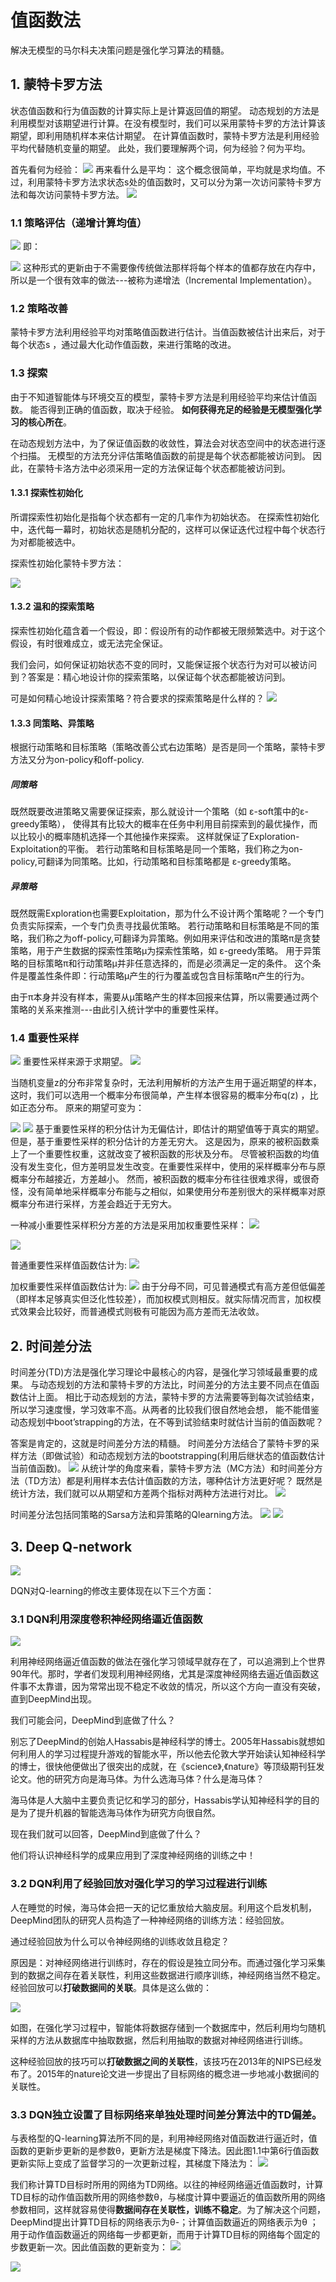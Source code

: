 # 值函数法

解决无模型的马尔科夫决策问题是强化学习算法的精髓。

## 1. 蒙特卡罗方法

状态值函数和行为值函数的计算实际上是计算返回值的期望。
动态规划的方法是利用模型对该期望进行计算。在没有模型时，我们可以采用蒙特卡罗的方法计算该期望，即利用随机样本来估计期望。
在计算值函数时，蒙特卡罗方法是利用经验平均代替随机变量的期望。
此处，我们要理解两个词，何为经验？何为平均。

首先看何为经验：
![](../img/mtkljy.png)
再来看什么是平均：
这个概念很简单，平均就是求均值。不过，利用蒙特卡罗方法求状态s处的值函数时，又可以分为第一次访问蒙特卡罗方法和每次访问蒙特卡罗方法。
![](../img/mtklpj.png)

### 1.1 策略评估（递增计算均值）
![](../img/dzjz.png)
即：

![](https://img-blog.csdn.net/20180309104347140)
这种形式的更新由于不需要像传统做法那样将每个样本的值都存放在内存中，所以是一个很有效率的做法---被称为递增法（Incremental Implementation）。
### 1.2 策略改善
蒙特卡罗方法利用经验平均对策略值函数进行估计。当值函数被估计出来后，对于每个状态s ，通过最大化动作值函数，来进行策略的改进。

### 1.3 探索
由于不知道智能体与环境交互的模型，蒙特卡罗方法是利用经验平均来估计值函数。
能否得到正确的值函数，取决于经验。
**如何获得充足的经验是无模型强化学习的核心所在**。

在动态规划方法中，为了保证值函数的收敛性，算法会对状态空间中的状态进行逐个扫描。
无模型的方法充分评估策略值函数的前提是每个状态都能被访问到。
因此，在蒙特卡洛方法中必须采用一定的方法保证每个状态都能被访问到。

#### 1.3.1 探索性初始化
所谓探索性初始化是指每个状态都有一定的几率作为初始状态。
在探索性初始化中，迭代每一幕时，初始状态是随机分配的，这样可以保证迭代过程中每个状态行为对都能被选中。

探索性初始化蒙特卡罗方法：

![](http://5b0988e595225.cdn.sohucs.com/images/20180313/35402363f0244a45a5cb1379619e461a.jpeg)
#### 1.3.2 温和的探索策略
探索性初始化蕴含着一个假设，即：假设所有的动作都被无限频繁选中。对于这个假设，有时很难成立，或无法完全保证。

我们会问，如何保证初始状态不变的同时，又能保证报个状态行为对可以被访问到？答案是：精心地设计你的探索策略，以保证每个状态都能被访问到。

可是如何精心地设计探索策略？符合要求的探索策略是什么样的？
![](../img/softpolicy.png)

#### 1.3.3 同策略、异策略
根据行动策略和目标策略（策略改善公式右边策略）是否是同一个策略，蒙特卡罗方法又分为on-policy和off-policy.

##### 同策略
既然既要改进策略又需要保证探索，那么就设计一个策略（如 ε-soft策中的ε-greedy策略），
使得其有比较大的概率在任务中利用目前探索到的最优操作，而以比较小的概率随机选择一个其他操作来探索。
这样就保证了Exploration-Exploitation的平衡。
若行动策略和目标策略是同一个策略，我们称之为on-policy,可翻译为同策略。比如，行动策略和目标策略都是 ε-greedy策略。


##### 异策略
既然既需Exploration也需要Exploitation，那为什么不设计两个策略呢？一个专门负责实际探索，一个专门负责寻找最优策略。
若行动策略和目标策略是不同的策略，我们称之为off-policy,可翻译为异策略。例如用来评估和改进的策略π是贪婪策略，用于产生数据的探索性策略μ为探索性策略，如 ε-greedy策略。
用于异策略的目标策略π和行动策略μ并非任意选择的，而是必须满足一定的条件。
这个条件是覆盖性条件即：行动策略μ产生的行为覆盖或包含目标策略π产生的行为。

由于π本身并没有样本，需要从μ策略产生的样本回报来估算，所以需要通过两个策略的关系来推测---由此引入统计学中的重要性采样。

### 1.4 重要性采样

![](http://5b0988e595225.cdn.sohucs.com/images/20180313/7b1d959ebf4f4ab18a18ebdb1aa00ac0.jpeg)
重要性采样来源于求期望。
![](https://www.zhihu.com/equation?tex=%5C%5B+E%5Cleft%5Bf%5Cright%5D%3D%5Cint%7Bf%5Cleft%28z%5Cright%29p%5Cleft%28z%5Cright%29dz%7D%5C%5C%5C%5C%5Cleft%283.6%5Cright%29+%5C%5D)

当随机变量z的分布非常复杂时，无法利用解析的方法产生用于逼近期望的样本，这时，我们可以选用一个概率分布很简单，产生样本很容易的概率分布q(z) ，比如正态分布。
原来的期望可变为：

![](http://5b0988e595225.cdn.sohucs.com/images/20180313/e1a9c795d96a4df29d2dea87b463cb19.png)
![](../img/ptzyxcy.png)
基于重要性采样的积分估计为无偏估计，即估计的期望值等于真实的期望。但是，基于重要性采样的积分估计的方差无穷大。
这是因为，原来的被积函数乘上了一个重要性权重，这就改变了被积函数的形状及分布。
尽管被积函数的均值没有发生变化，但方差明显发生改变。在重要性采样中，使用的采样概率分布与原概率分布越接近，方差越小。
然而，被积函数的概率分布往往很难求得，或很奇怪，没有简单地采样概率分布能与之相似，如果使用分布差别很大的采样概率对原概率分布进行采样，方差会趋近于无穷大。

一种减小重要性采样积分方差的方法是采用加权重要性采样：
![](https://www.zhihu.com/equation?tex=%5C%5B+E%5Cleft%5Bf%5Cright%5D%5Capprox%5Csum_%7Bn%3D1%7D%5EN%7B%5Cfrac%7B%5Comega%5En%7D%7B%5CvarSigma_%7Bm%3D1%7D%5E%7BN%7D%5Comega%5Em%7D%7Df%5Cleft%28z%5En%5Cright%29%5C%5C%5C%5C+%5C%5D)

![](../img/zyxqz.png)

普通重要性采样值函数估计为:
![](https://www.zhihu.com/equation?tex=%5C%5B+V%5Cleft%28s%5Cright%29%3D%5Cfrac%7B%5CvarSigma_%7Bt%5Cin%5Cmathcal%7BT%7D%5Cleft%28s%5Cright%29%7D%5Crho_%7Bt%7D%5E%7BT%5Cleft%28t%5Cright%29%7DG_t%7D%7B%5Cleft%7C%5Cmathcal%7BT%7D%5Cleft%28s%5Cright%29%5Cright%7C%7D%5C%5C%5C%5C%5Cleft%283.11%5Cright%29+%5C%5D)

加权重要性采样值函数估计为:
![](https://www.zhihu.com/equation?tex=%5C%5B+V%5Cleft%28s%5Cright%29%3D%5Cfrac%7B%5CvarSigma_%7Bt%5Cin%5Cmathcal%7BT%7D%5Cleft%28s%5Cright%29%7D%5Crho_%7Bt%7D%5E%7BT%5Cleft%28t%5Cright%29%7DG_t%7D%7B%5CvarSigma_%7Bt%5Cin%5Cmathcal%7BT%7D%5Cleft%28s%5Cright%29%7D%5Crho_%7Bt%7D%5E%7BT%5Cleft%28t%5Cright%29%7D%7D%5C%5C%5C%5C%5Cleft%283.12%5Cright%29+%5C%5D)
由于分母不同，可见普通模式有高方差但低偏差（即样本足够真实但泛化性较差），而加权模式则相反。就实际情况而言，加权模式效果会比较好，而普通模式则极有可能因为高方差而无法收敛。

## 2. 时间差分法

时间差分(TD)方法是强化学习理论中最核心的内容，是强化学习领域最重要的成果。
与动态规划的方法和蒙特卡罗的方法比，时间差分的方法主要不同点在值函数估计上面。
相比于动态规划的方法，蒙特卡罗的方法需要等到每次试验结束，所以学习速度慢，学习效率不高。从两者的比较我们很自然地会想，
能不能借鉴动态规划中boot’strapping的方法，在不等到试验结束时就估计当前的值函数呢？

答案是肯定的，这就是时间差分方法的精髓。
时间差分方法结合了蒙特卡罗的采样方法（即做试验）和动态规划方法的bootstrapping(利用后继状态的值函数估计当前值函数)。
![](../img/td.png)
从统计学的角度来看，蒙特卡罗方法（MC方法）和时间差分方法（TD方法）都是利用样本去估计值函数的方法，哪种估计方法更好呢？
既然是统计方法，我们就可以从期望和方差两个指标对两种方法进行对比。
![](../img/mtkltd.png)

时间差分法包括同策略的Sarsa方法和异策略的Qlearning方法。
![](../img/sarsa.png)
![](../img/qlearning.png)

## 3. Deep Q-network
![](https://github.com/maiwen/Deep-Reinforcement-Learning/blob/master/DQN/img/Human-level%20control%20through%20deep%20reinforcement%20learning.png)

DQN对Q-learning的修改主要体现在以下三个方面：
### 3.1 DQN利用深度卷积神经网络逼近值函数

![](https://github.com/maiwen/Deep-Reinforcement-Learning/blob/master/DQN/img/Human-level%20control%20through%20deep%20reinforcement%20learning%20(1).png)

利用神经网络逼近值函数的做法在强化学习领域早就存在了，可以追溯到上个世界90年代。那时，学者们发现利用神经网络，尤其是深度神经网络去逼近值函数这件事不太靠谱，因为常常出现不稳定不收敛的情况，所以这个方向一直没有突破，直到DeepMind出现。

我们可能会问，DeepMind到底做了什么？

别忘了DeepMind的创始人Hassabis是神经科学的博士。2005年Hassabis就想如何利用人的学习过程提升游戏的智能水平，所以他去伦敦大学开始读认知神经科学的博士，很快他便做出了很突出的成就，在《science》,《nature》等顶级期刊狂发论文。他的研究方向是海马体。为什么选海马体？什么是海马体？

海马体是人大脑中主要负责记忆和学习的部分，Hassabis学认知神经科学的目的是为了提升机器的智能选海马体作为研究方向很自然。

现在我们就可以回答，DeepMind到底做了什么？

他们将认识神经科学的成果应用到了深度神经网络的训练之中！
### 3.2 DQN利用了经验回放对强化学习的学习过程进行训练

人在睡觉的时候，海马体会把一天的记忆重放给大脑皮层。利用这个启发机制，DeepMind团队的研究人员构造了一种神经网络的训练方法：经验回放。

通过经验回放为什么可以令神经网络的训练收敛且稳定？

原因是：对神经网络进行训练时，存在的假设是独立同分布。而通过强化学习采集到的数据之间存在着关联性，利用这些数据进行顺序训练，神经网络当然不稳定。经验回放可以**打破数据间的关联**。具体是这么做的：

![](https://pic3.zhimg.com/80/v2-f97a7e4542c07c326aa74fcfe1e03360_hd.jpg)

如图，在强化学习过程中，智能体将数据存储到一个数据库中，然后利用均匀随机采样的方法从数据库中抽取数据，然后利用抽取的数据对神经网络进行训练。

这种经验回放的技巧可以**打破数据之间的关联性**，该技巧在2013年的NIPS已经发布了。2015年的nature论文进一步提出了目标网络的概念进一步地减小数据间的关联性。
### 3.3 DQN独立设置了目标网络来单独处理时间差分算法中的TD偏差。

与表格型的Q-learning算法所不同的是，利用神经网络对值函数进行逼近时，值函数的更新步更新的是参数θ，更新方法是梯度下降法。因此图1.1中第6行值函数更新实际上变成了监督学习的一次更新过程，其梯度下降法为：
![](https://www.zhihu.com/equation?tex=%5C%5B%0A%5Ctheta_%7Bt%2B1%7D%3D%5Ctheta_t%2B%5Calpha%5Cleft%5Br%2B%5Cgamma%5Cmax_%7Ba%27%7DQ%5Cleft%28s%27%2Ca%27%3B%5Ctheta%5Cright%29-Q%5Cleft%28s%2Ca%3B%5Ctheta%5Cright%29%5Cright%5D%5Cnabla+Q%5Cleft%28s%2Ca%3B%5Ctheta%5Cright%29%0A%5C%5D)

我们称计算TD目标时所用的网络为TD网络。以往的神经网络逼近值函数时，计算TD目标的动作值函数所用的网络参数θ，与梯度计算中要逼近的值函数所用的网络参数相同，这样就容易使得**数据间存在关联性，训练不稳定**。为了解决这个问题，DeepMind提出计算TD目标的网络表示为θ-；计算值函数逼近的网络表示为θ ；用于动作值函数逼近的网络每一步都更新，而用于计算TD目标的网络每个固定的步数更新一次。因此值函数的更新变为：
![](https://www.zhihu.com/equation?tex=%5C%5B%0A%5Ctheta_%7Bt%2B1%7D%3D%5Ctheta_t%2B%5Calpha%5Cleft%5Br%2B%5Cgamma%5Cmax_%7Ba%27%7DQ%5Cleft%28s%27%2Ca%27%3B%5Ctheta%5E-%5Cright%29-Q%5Cleft%28s%2Ca%3B%5Ctheta%5Cright%29%5Cright%5D%5Cnabla+Q%5Cleft%28s%2Ca%3B%5Ctheta%5Cright%29%0A%5C%5D)

![](https://github.com/maiwen/Deep-Reinforcement-Learning/blob/master/DQN/img/Human-level%20control%20through%20deep%20reinforcement%20learning%20(2).png)

